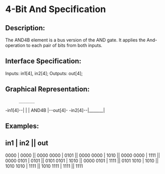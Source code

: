 4-Bit And Specification
=======================

Description:
------------
The AND4B element is a bus version of the AND gate. It applies the And-operation to each pair of bits from both inputs.  


Interface Specification:
------------------------
Inputs: in1[4], in2[4];
Outputs: out[4];


Graphical Representation:
-------------------------
          _______
-in1[4]--|       |
         | AND4B |--out[4]-
-in2[4]--|_______|


Examples:
---------
 in1  | in2  || out
 -------------------
 0000 | 0000 || 0000
 0000 | 0101 || 0000
 0000 | 1010 || 0000
 0000 | 1111 || 0000
 0101 | 0101 || 0101
 0101 | 1010 || 0000
 0101 | 1111 || 0101
 1010 | 1010 || 1010
 1010 | 1111 || 1010
 1111 | 1111 || 1111
